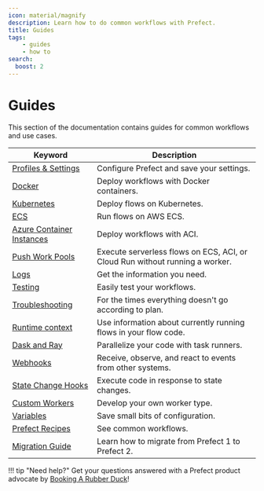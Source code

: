 ```yaml
---
icon: material/magnify
description: Learn how to do common workflows with Prefect.
title: Guides
tags:
    - guides
    - how to
search:
  boost: 2
---
```


# Guides

This section of the documentation contains guides for common workflows and use cases. 

| Keyword                                                  | Description                                                                                        |
| -------------------------------------------------------- | -------------------------------------------------------------------------------------------------- |
| [Profiles & Settings](/guides/settings/) | Configure Prefect and save your settings. |
| [Docker](/guides/deployment/docker/) | Deploy workflows with Docker containers. |
| [Kubernetes](/guides/deployment/helm-worker/) | Deploy flows on Kubernetes. |
| [ECS](https://prefecthq.github.io/prefect-aws/#using-prefect-with-aws-ecs) |  Run flows on AWS ECS. |
| [Azure Container Instances](/guides/deployment/aci/) |  Deploy workflows with ACI. |
| [Push Work Pools](/guides/deployment/push-work-pools/) |  Execute serverless flows on ECS, ACI, or Cloud Run without running a worker. | 
| [Logs](/guides/logs/) | Get the information you need. |
| [Testing](/guides/testing/) | Easily test your workflows. |
| [Troubleshooting](/guides/troubleshooting/) | For the times everything doesn't go according to plan. |
| [Runtime context](/guides/runtime-context/) | Use information about currently running flows in your flow code.  |
| [Dask and Ray](/guides/dask-ray-task-runners/) | Parallelize your code with task runners. |
| [Webhooks](/guides/webhooks/) | Receive, observe, and react to events from other systems. |
| [State Change Hooks](/guides/state-change-hooks/) | Execute code in response to state changes. |
| [Custom Workers](/guides/deployment/developing-a-new-worker-type/) | Develop your own worker type. | 
| [Variables](/guides/variables/) | Save small bits of configuration. | 
| [Prefect Recipes](../recipes/recipes/) |  See common workflows. |
| [Migration Guide](/guides/migration-guide/) | Learn how to migrate from Prefect 1 to Prefect 2. |


!!! tip "Need help?"
    Get your questions answered with a Prefect product advocate by [Booking A Rubber Duck](https://calendly.com/prefect-experts/prefect-product-advocates)!
